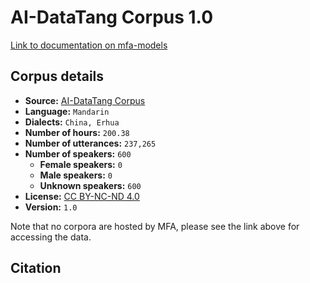 
# AI-DataTang Corpus 1.0

[Link to documentation on mfa-models](https://mfa-models.readthedocs.io/en/main/corpus/ai_datatang_corpus_1_0.html)

## Corpus details

- **Source:** [AI-DataTang Corpus](https://openslr.org/62/)
- **Language:** `Mandarin`
- **Dialects:** `China, Erhua`
- **Number of hours:** `200.38`
- **Number of utterances:** `237,265`
- **Number of speakers:** `600`
  - **Female speakers:** `0`
  - **Male speakers:** `0`
  - **Unknown speakers:** `600`
- **License:** [CC BY-NC-ND 4.0](https://creativecommons.org/licenses/by-nc-nd/4.0/)
- **Version:** `1.0`

Note that no corpora are hosted by MFA, please see the link above for accessing the data.

## Citation

```bibtex

```
